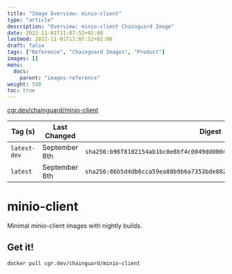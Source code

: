```yaml
---
title: "Image Overview: minio-client"
type: "article"
description: "Overview: minio-client Chainguard Image"
date: 2022-11-01T11:07:52+02:00
lastmod: 2022-11-01T11:07:52+02:00
draft: false
tags: ["Reference", "Chainguard Images", "Product"]
images: []
menu:
  docs:
    parent: "images-reference"
weight: 500
toc: true
---
```


[cgr.dev/chainguard/minio-client](https://github.com/chainguard-images/images/tree/main/images/minio-client)

| Tag (s)       | Last Changed  | Digest                                                                    |
|---------------|---------------|---------------------------------------------------------------------------|
|  `latest-dev` | September 8th | `sha256:b96f8102154ab1bc0e8bf4c0049dd000402ca9fa3e06f149be41616f14c80bb7` |
|  `latest`     | September 8th | `sha256:86b5d4db6cca59ea88b9b6a7353bde8025fca2326ce3d6b485c46237076ff986` |

# minio-client

Minimal minio-client images with nightly builds.

## Get it!

```shell
docker pull cgr.dev/chainguard/minio-client
```
